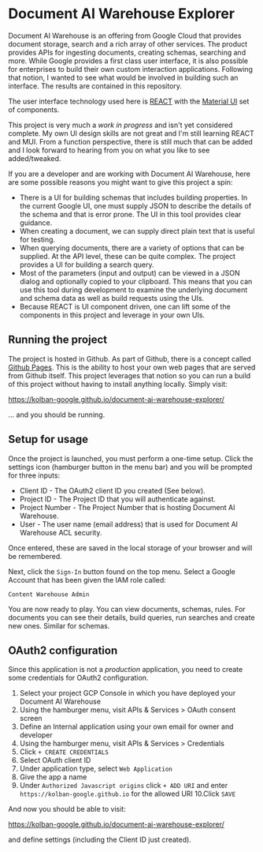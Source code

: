 # Document AI Warehouse Explorer
Document AI Warehouse is an offering from Google Cloud that provides document storage, search and a rich array of other services.  The product provides APIs for ingesting documents, creating schemas, searching and more.  While Google provides a first class user interface, it is also possible for enterprises to build their own custom interaction applications.  Following that notion, I wanted to see what would be involved in building such an interface.  The results are contained in this repository.

The user interface technology used here is [REACT](https://reactjs.org/) with the [Material UI](https://mui.com/) set of components.

This project is very much a *work in progress* and isn't yet considered complete.  My own UI design skills are not great and I'm still learning REACT and MUI.  From a function perspective, there is still much that can be added and I look forward to hearing from you on what you like to see added/tweaked.

If you are a developer and are working with Document AI Warehouse, here are some possible reasons you might want to give this project a spin:

* There is a UI for building schemas that includes building properties.  In the current Google UI, one must supply JSON to describe the details of the schema and that is error prone.  The UI in this tool provides clear guidance.
* When creating a document, we can supply direct plain text that is useful for testing.
* When querying documents, there are a variety of options that can be supplied.  At the API level, these can be quite complex.  The project provides a UI for building a search query.
* Most of the parameters (input and output) can be viewed in a JSON dialog and optionally copied to your clipboard.  This means that you can use this tool during development to examine the underlying document and schema data as well as build requests using the UIs.
* Because REACT is UI component driven, one can lift some of the components in this project and leverage in your own UIs.

## Running the project
The project is hosted in Github.  As part of Github, there is a concept called [Github Pages](https://pages.github.com/).  This is the ability to host your own web pages that are served from Github itself.  This project leverages that notion so you can run a build of this project without having to install anything locally.  Simply visit:

https://kolban-google.github.io/document-ai-warehouse-explorer/

... and you should be running.

## Setup for usage
Once the project is launched, you must perform a one-time setup.  Click the settings icon (hamburger button in the menu bar) and you will be prompted for three inputs:

* Client ID - The OAuth2 client ID you created (See below).
* Project ID - The Project ID that you will authenticate against.
* Project Number - The Project Number that is hosting Document AI Warehouse.
* User - The user name (email address) that is used for Document AI Warehouse ACL security.

Once entered, these are saved in the local storage of your browser and will be remembered.

Next, click the `Sign-In` button found on the top menu.  Select a Google Account that has been given the IAM role called:

`Content Warehouse Admin`

You are now ready to play.  You can view documents, schemas, rules.  For documents you can see their details, build queries, run searches and create new ones.  Similar for schemas.

## OAuth2 configuration
Since this application is not a *production* application, you need to create some credentials for OAuth2 configuration.

1. Select your project GCP Console in which you have deployed your Document AI Warehouse
2. Using the hamburger menu, visit APIs & Services > OAuth consent screen
3. Define an Internal application using your own email for owner and developer
4. Using the hamburger menu, visit APIs & Services > Credentials
5. Click `+ CREATE CREDENTIALS`
6. Select OAuth client ID
7. Under application type, select `Web Application`
8. Give the app a name
9. Under `Authorized Javascript origins` click `+ ADD URI` and enter `https://kolban-google.github.io` for the allowed URI
10.Click `SAVE` 

And now you should be able to visit:

https://kolban-google.github.io/document-ai-warehouse-explorer/

and define settings (including the Client ID just created).
